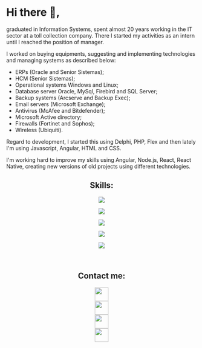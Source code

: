 # Hi there 👋,

graduated in Information Systems, spent almost 20 years working in the IT sector at a toll collection company. There I started my activities as an intern until I reached the position of manager.

I worked on buying equipments, suggesting and implementing technologies and managing systems as described below:

 - ERPs (Oracle and Senior Sistemas);
 - HCM (Senior Sistemas);
 - Operational systems Windows and Linux;
 - Database server Oracle, MySql, Firebird and SQL Server;
 - Backup systems (Arcserve and Backup Exec);
 - Email servers (Microsoft Exchange);
 - Antivirus (McAfee and Bitdefender);
 - Microsoft Active directory;
 - Firewalls (Fortinet and Sophos);
 - Wireless (Ubiquiti).

Regard to development, I started this using Delphi, PHP, Flex and then lately I'm using Javascript, Angular, HTML and CSS.

I'm working hard to improve my skills using Angular, Node.js, React, React Native, creating new versions of old projects using different technologies.

<div align="center">
	<h2>Skills:</h2>
	<p align="center">
		<img src="https://skillicons.dev/icons?i=js,ts,php&theme=dark" />
	</p>
	<p align="center">
		<img src="https://skillicons.dev/icons?i=html,css&theme=dark" />
	</p>
	<p align="center">
		<img src="https://skillicons.dev/icons?i=express,react,angular,laravel,next,tailwind,bootstrap,jquery,sass&theme=dark" />
	</p>
	<p align="center">
		<img src="https://skillicons.dev/icons?i=mysql,mongo,postgres&theme=dark" />
	</p>
	<p align="center">
		<img src="https://skillicons.dev/icons?i=git,github,nodejs,docker,figma,md,npm,postman,sequelize&theme=dark" />
	</p>
</div>

<br>

<div align="center">
	<h2>Contact me:</h2>
	<a href="https://www.linkedin.com/in/marcinhuk" target="_blank">
		<img width="36px" src="https://toolbox.tec.br/assets/images/github/linkedin.svg" hspace="10"/>
	</a>
	<br>
	<a href="mailto:rmarcinhuk@hotmail.com" target="_blank">
		<img width="36px" src="https://toolbox.tec.br/assets/images/github/gmail.svg"/>
	</a>
	<br>
	<a href="https://wa.me/5542999154343" target="_blank" >
		<img width="36px" src="https://toolbox.tec.br/assets/images/github/whatsapp.svg" hspace="10"/>
	</a>
	<br>
	<a href="https://marcinhuk.github.io/" target="_blank" >
		<img width="36px" src="https://toolbox.tec.br/assets/images/github/github.svg"/>
	</a>
</div>